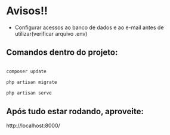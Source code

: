 # Avisos!!

* Configurar acessos ao banco de dados e ao e-mail antes de utilizar(verificar arquivo .env)

## Comandos dentro do projeto:

```bash

composer update

php artisan migrate

php artisan serve

```

## Após tudo estar rodando, aproveite:

http://localhost:8000/

